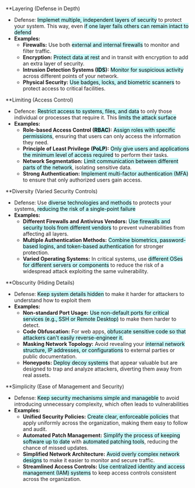 **Layering (Defense in Depth)
- Defense: <mark style="background: #ABF7F7A6;">Implemet multiple, independent layers of security</mark> to protect your system. This way, even <mark style="background: #ABF7F7A6;">if one layer fails others can remain intact to defend</mark>
- **Examples:**
	- **Firewalls:** Use both <mark style="background: #ABF7F7A6;">external and internal firewalls</mark> to monitor and filter traffic.
	- **Encryption:** <mark style="background: #ABF7F7A6;">Protect data at rest</mark> and in transit with encryption to add an extra layer of security.
	- **Intrusion Detection Systems (<mark style="background: #ABF7F7A6;">IDS</mark>):** <mark style="background: #ABF7F7A6;">Monitor for suspicious activity</mark> across different points of your network.
	- **Physical Security:** <mark style="background: #ABF7F7A6;">Use badges, locks, and biometric scanners</mark> to protect access to critical facilities.

**Limiting (Access Control)
- Defence: <mark style="background: #ABF7F7A6;">Restrict access to systems, files, and data</mark> to only those individual or processes that require it. This <mark style="background: #ABF7F7A6;">limits the attack surface</mark>
- **Examples:**
	- **Role-based Access Control (<mark style="background: #ABF7F7A6;">RBAC</mark>):** <mark style="background: #ABF7F7A6;">Assign roles with specific permissions</mark>, ensuring that users can only access the information they need.
	- **Principle of Least Privilege (<mark style="background: #ABF7F7A6;">PoLP</mark>):** <mark style="background: #ABF7F7A6;">Only give users and applications the minimum level of access required</mark> to perform their tasks.
	- **Network Segmentation:** <mark style="background: #ABF7F7A6;">Limit communication between different parts of the network</mark>, isolating sensitive data.
	- **Strong Authentication:** <mark style="background: #ABF7F7A6;">Implement multi-factor authentication (MFA)</mark> to ensure that only authorized users gain access.

**Diversity (Varied Security Controls)
- Defense: Use <mark style="background: #ABF7F7A6;">diverse technologies and methods</mark> to protects your systems, <mark style="background: #ABF7F7A6;">reducing the risk of a single-point failure</mark>
- **Examples:**
	- **Different Firewalls and Antivirus Vendors:** <mark style="background: #ABF7F7A6;">Use firewalls and security tools from different vendors</mark> to prevent vulnerabilities from affecting all layers.
	- **Multiple Authentication Methods:** <mark style="background: #ABF7F7A6;">Combine biometrics, password-based logins, and token-based authentication</mark> for stronger protection.
	- **Varied Operating Systems:** In critical systems, use <mark style="background: #ABF7F7A6;">different OSes for different servers or components</mark> to reduce the risk of a widespread attack exploiting the same vulnerability.

**Obscurity (Hiding Details)
- Defense: <mark style="background: #ABF7F7A6;">Keep system details hidden</mark> to make it harder for attackers to understand how to exploit them
- **Examples:**
	- **Non-standard Port Usage:** <mark style="background: #ABF7F7A6;">Use non-default ports for critical services (e.g., SSH or Remote Desktop)</mark> to make them harder to detect.
	- **Code Obfuscation:** For web apps, <mark style="background: #ABF7F7A6;">obfuscate sensitive code so that attackers can't easily reverse-engineer it.</mark>
	- **Masking Network Topology:** Avoid revealing your <mark style="background: #ABF7F7A6;">internal network structure, IP addresses, or configurations</mark> to external parties or public documentation.
	- **Honeypots:** <mark style="background: #ABF7F7A6;">Deploy decoy systems</mark> that appear valuable but are designed to trap and analyze attackers, diverting them away from real assets.

**Simplicity (Ease of Management and Security)
- Defense: <mark style="background: #ABF7F7A6;">Keep security mechanisms simple and manageble</mark> to avoid introducing unnecessary complexity, which often leads to vulnerabilities
- **Examples:**
	- **Unified Security Policies:** <mark style="background: #ABF7F7A6;">Create clear, enforceable policies</mark> that apply uniformly across the organization, making them easy to follow and audit.
	- **Automated Patch Management:** <mark style="background: #ABF7F7A6;">Simplify the process of keeping software up to date</mark> with <mark style="background: #ABF7F7A6;">automated patching tools</mark>, reducing the chance of missed updates.
	- **Simplified Network Architecture:** <mark style="background: #ABF7F7A6;">Avoid overly complex network designs</mark> to make it easier to monitor and secure traffic.
	- **Streamlined Access Controls:** <mark style="background: #ABF7F7A6;">Use centralized identity and access management (IAM) systems</mark> to keep access controls consistent across the organization.


